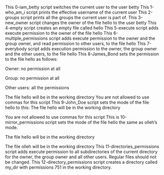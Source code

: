 This 0-iam_betty script switches the current user to the user betty
This 1-who_am_i script prints the effective username of the current user
This 2-groups script prints all the groups the current user is part of.
This 3-new_owner script changes the owner of the file hello to the user betty
This 4-empty script creates an empty file called hello
This 5-execute script adds execute permission to the owner of the file hello
This 6-multiple_permissions script adds execute permission to the owner and the group owner, and read permission to other users, to the file hello
This 7-everybody script adds execution permission to the owner, the group owner and the other users, to the file hello
This 8-James_Bond sets the permission to the file hello as follows:



Owner: no permission at all

Group: no permission at all

Other users: all the permissions

The file hello will be in the working directory You are not allowed to use commas for this script
This 9-John_Doe script sets the mode of the file hello to this: The file hello will be in the working directory

You are not allowed to use commas for this script
This is 10-mirror_permissions script sets the mode of the file hello the same as olleh’s mode.



The file hello will be in the working directory

The file olleh will be in the working directory
This 11-directories_permissions script adds execute permission to all subdirectories of the current directory for the owner, the group owner and all other users. Regular files should not be changed.
This 12-directory_permissions script creates a directory called my_dir with permissions 751 in the working directory.
